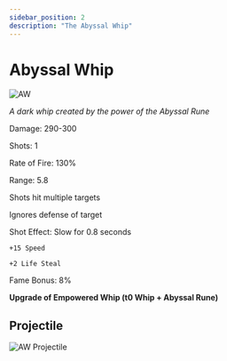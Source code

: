 ```yaml
---
sidebar_position: 2
description: "The Abyssal Whip"
---
```


# Abyssal Whip

![AW](https://vwiki.valorserver.com/api/item/picture/abyssal%20whip)

<i>A dark whip created by the power of the Abyssal Rune</i>

Damage: 290-300

Shots: 1

Rate of Fire: 130%

Range: 5.8

Shots hit multiple targets

Ignores defense of target

Shot Effect: Slow for 0.8 seconds

    +15 Speed
    
    +2 Life Steal
    
Fame Bonus: 8%

**Upgrade of Empowered Whip (t0 Whip + Abyssal Rune)**

## Projectile

![AW Projectile](https://cdn.discordapp.com/attachments/1160376179996496013/1170827177772724285/abyssalwhip.gif)
